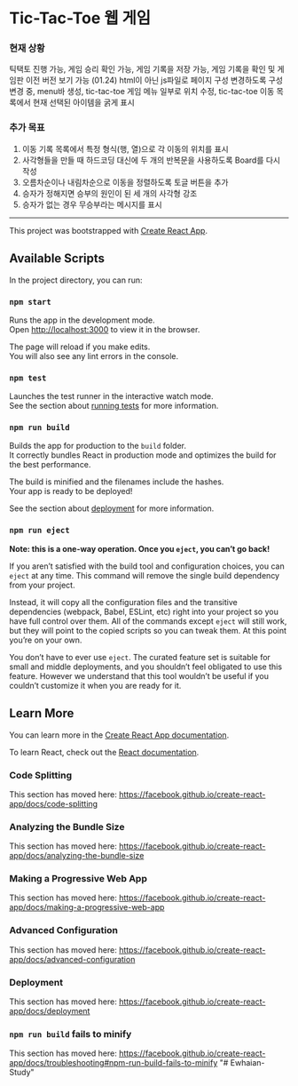 # Tic-Tac-Toe 웹 게임

### 현재 상황
틱택토 진행 가능, 게임 승리 확인 가능, 게임 기록을 저장 가능, 게임 기록을 확인 및 게임판 이전 버전 보기 가능
(01.24) html이 아닌 js파일로 페이지 구성 변경하도록 구성 변경 중, menu바 생성, tic-tac-toe 게임 메뉴 일부로 위치 수정, tic-tac-toe 이동 목록에서 현재 선택된 아이템을 굵게 표시

### 추가 목표
1. 이동 기록 목록에서 특정 형식(행, 열)으로 각 이동의 위치를 표시
2. 사각형들을 만들 때 하드코딩 대신에 두 개의 반복문을 사용하도록 Board를 다시 작성
3. 오름차순이나 내림차순으로 이동을 정렬하도록 토글 버튼을 추가
4. 승자가 정해지면 승부의 원인이 된 세 개의 사각형 강조
5. 승자가 없는 경우 무승부라는 메시지를 표시

-------------------------------------------------------------------------------------------------------------------------------------

This project was bootstrapped with [Create React App](https://github.com/facebook/create-react-app).

## Available Scripts

In the project directory, you can run:

### `npm start`

Runs the app in the development mode.<br />
Open [http://localhost:3000](http://localhost:3000) to view it in the browser.

The page will reload if you make edits.<br />
You will also see any lint errors in the console.

### `npm test`

Launches the test runner in the interactive watch mode.<br />
See the section about [running tests](https://facebook.github.io/create-react-app/docs/running-tests) for more information.

### `npm run build`

Builds the app for production to the `build` folder.<br />
It correctly bundles React in production mode and optimizes the build for the best performance.

The build is minified and the filenames include the hashes.<br />
Your app is ready to be deployed!

See the section about [deployment](https://facebook.github.io/create-react-app/docs/deployment) for more information.

### `npm run eject`

**Note: this is a one-way operation. Once you `eject`, you can’t go back!**

If you aren’t satisfied with the build tool and configuration choices, you can `eject` at any time. This command will remove the single build dependency from your project.

Instead, it will copy all the configuration files and the transitive dependencies (webpack, Babel, ESLint, etc) right into your project so you have full control over them. All of the commands except `eject` will still work, but they will point to the copied scripts so you can tweak them. At this point you’re on your own.

You don’t have to ever use `eject`. The curated feature set is suitable for small and middle deployments, and you shouldn’t feel obligated to use this feature. However we understand that this tool wouldn’t be useful if you couldn’t customize it when you are ready for it.

## Learn More

You can learn more in the [Create React App documentation](https://facebook.github.io/create-react-app/docs/getting-started).

To learn React, check out the [React documentation](https://reactjs.org/).

### Code Splitting

This section has moved here: https://facebook.github.io/create-react-app/docs/code-splitting

### Analyzing the Bundle Size

This section has moved here: https://facebook.github.io/create-react-app/docs/analyzing-the-bundle-size

### Making a Progressive Web App

This section has moved here: https://facebook.github.io/create-react-app/docs/making-a-progressive-web-app

### Advanced Configuration

This section has moved here: https://facebook.github.io/create-react-app/docs/advanced-configuration

### Deployment

This section has moved here: https://facebook.github.io/create-react-app/docs/deployment

### `npm run build` fails to minify

This section has moved here: https://facebook.github.io/create-react-app/docs/troubleshooting#npm-run-build-fails-to-minify
"# Ewhaian-Study" 
